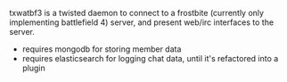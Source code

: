 txwatbf3 is a twisted daemon to connect to a frostbite (currently only implementing battlefield 4) server, and present web/irc interfaces to the server. 

* requires mongodb for storing member data
* requires elasticsearch for logging chat data, until it's refactored into a plugin
